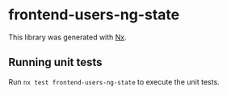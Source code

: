 # frontend-users-ng-state

This library was generated with [Nx](https://nx.dev).

## Running unit tests

Run `nx test frontend-users-ng-state` to execute the unit tests.
